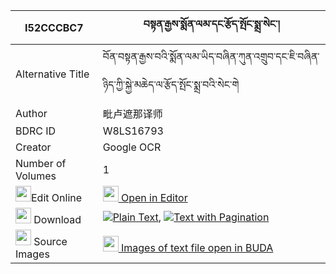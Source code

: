 |I52CCCBC7|བསྟན་རྒྱས་སྨོན་ལམ་དང་རྩོད་སྤོང་སྨྲ་སེང་། 
| --- | --- 
|Alternative Title |བོན་བསྟན་རྒྱས་བའི་སྨོན་ལམ་ཡིད་བཞིན་ཀུན་འགྲུབ་དང་ཇི་བཞིན་ཉིད་ཀྱི་སྐྱེ་མཆེད་ལ་རྩོད་སྤོང་སྨྲ་བའི་སེང་གེ
|Author| 毗卢遮那译师
|BDRC ID | W8LS16793
|Creator | Google OCR
|Number of Volumes| 1
|<img width="25" src="https://img.icons8.com/color/25/000000/edit-property.png">Edit Online| [<img width="25" src="https://avatars.githubusercontent.com/u/45091458?s=200&v=4"> Open in Editor](http://editor.openpecha.org/I52CCCBC7)
|<img width="25" src="https://img.icons8.com/fluent/48/000000/download-2.png"/>  Download | [![](https://img.icons8.com/color/20/000000/txt.png)Plain Text](https://github.com/Openpecha/I52CCCBC7/releases/download/v1/ten_gye_monlam_dang_tso_pong_m_plain_I52CCCBC7.zip), [![](https://img.icons8.com/color/20/000000/txt.png)Text with Pagination](https://github.com/Openpecha/I52CCCBC7/releases/download/v1/ten_gye_monlam_dang_tso_pong_m_pages_I52CCCBC7.zip)
|<img width="25" src="https://img.icons8.com/plasticine/100/000000/pictures-folder.png"/>  Source Images | [<img width="25" src="https://library.bdrc.io/icons/BUDA-small.svg"> Images of text file open in BUDA](https://library.bdrc.io/show/bdr:W8LS16793)